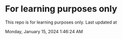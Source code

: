 # For learning purposes only
This repo is for learning purposes only.
Last updated at

Monday, January 15, 2024 1:46:24 AM

